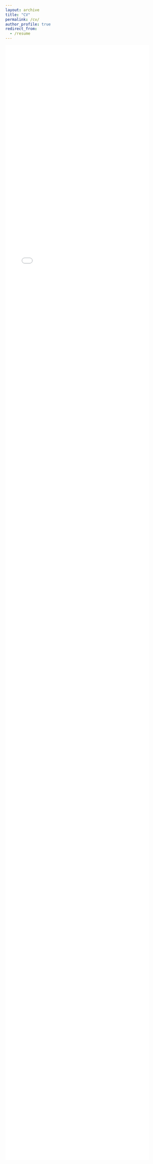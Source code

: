 ```yaml
---
layout: archive
title: "CV"
permalink: /cv/
author_profile: true
redirect_from:
  - /resume
---
```


<!-- <embed src="/files/Emmanuel_CV_Fall23.pdf" type="application/pdf" width="600px" height="500px" /> -->

<html lang="en">
<head>
    <meta http-equiv="Content-Type" content="text/html; charset=UTF-8">
    <title>Embedding a PDF using static HTML markup: Sized element</title>
<style type="text/css">
.pdf {
    height: 75%;
    width: 75%;
    margin: 2em auto;
    border: 5px solid #999999;
}


.pdf p {
    padding: 1em;
}


.pdf object {
    display: block;
    width: 100%;
    height: 100%;
    border: solid 1px #666;
}


</style>
</head>


<body>
    <iframe src="/files/Emmanuel_CV_Fall23.pdf" width="90%" height="90%" frameborder="0">
    </iframe>
<!--     <div class="pdf">
        <object data="/files/Emmanuel_CV_Fall23.pdf"
        type="application/pdf">
        <p>You do not seem to have a functional PDF plug-in for this browser.</p>
        </object>
    </div> -->
</body>
</html>
